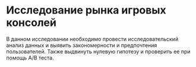 # Исследование рынка игровых консолей 

В данном исследовании необходимо провести исследовательский анализ данных и выявить закономерности и предпочтения пользователей.
Также выдвинуть нулевую гипотезу и проверить ее при помощь A/B теста. 
